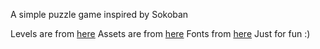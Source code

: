 A simple puzzle game inspired by Sokoban

Levels are from [here](https://sokoban.dk/levels/levels-the-download-page/)
Assets are from [here](https://kaylousberg.itch.io)
Fonts from [here](https://fontesk.com/worktalk-font/)
Just for fun :)
